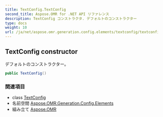```yaml
---
title: TextConfig.TextConfig
second_title: Aspose.OMR for .NET API リファレンス
description: TextConfig コンストラクタ. デフォルトのコンストラクター
type: docs
weight: 10
url: /ja/net/aspose.omr.generation.config.elements/textconfig/textconfig/
---
```

## TextConfig constructor

デフォルトのコンストラクター。

```csharp
public TextConfig()
```

### 関連項目

* class [TextConfig](../)
* 名前空間 [Aspose.OMR.Generation.Config.Elements](../../textconfig/)
* 組み立て [Aspose.OMR](../../../)


